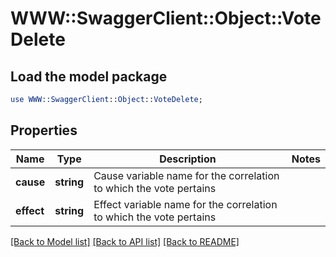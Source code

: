# WWW::SwaggerClient::Object::VoteDelete

## Load the model package
```perl
use WWW::SwaggerClient::Object::VoteDelete;
```

## Properties
Name | Type | Description | Notes
------------ | ------------- | ------------- | -------------
**cause** | **string** | Cause variable name for the correlation to which the vote pertains | 
**effect** | **string** | Effect variable name for the correlation to which the vote pertains | 

[[Back to Model list]](../README.md#documentation-for-models) [[Back to API list]](../README.md#documentation-for-api-endpoints) [[Back to README]](../README.md)


